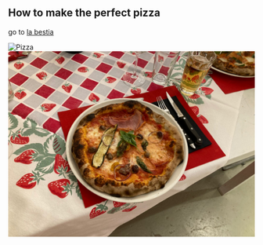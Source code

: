 ## How to make the perfect pizza

go to [la bestia](https://labestia-luzern.ch/)


![Pizza](https://labestia-luzern.ch/site/templates/dist/assets/img/header-right-bg.jpg "Pizza")
![Pizza Real](./pizza.jpg "Pizza Real")
